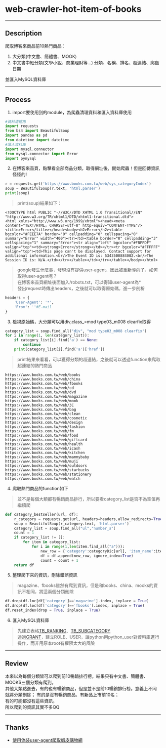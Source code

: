 # web-crawler-hot-item-of-books
----
## Description
爬取博客來商品前10熱門商品：
1. 大分類(中文書、簡體書、MOOK)
2. 中文書中細分類(文學小說、商業理財等...)
分類、名稱、排名、超連結、爬蟲日期

並匯入MySQL資料庫

----
## Process
1. import要使用到的module，為爬蟲清理資料和匯入資料庫使用  
```python
#資料清理用
import requests
from bs4 import BeautifulSoup
import pandas as pd
from datetime import datetime
#匯入資料庫
import mysql.connector
from mysql.connector import Error
import pymysql
```
2.  在博客來首頁，點擊看全部商品分類，取得網址後，開始爬蟲！但是回傳資訊怪怪的!  
```python
r = requests.get('https://www.books.com.tw/web/sys_categoryIndex')
soup = BeautifulSoup(r.text, 'html.parser')
print(soup)
```
> print(soup)結果如下：
```
<!DOCTYPE html PUBLIC "-//W3C//DTD XHTML 1.0 Transitional//EN" "http://www.w3.org/TR/xhtml1/DTD/xhtml1-transitional.dtd">
<html xmlns="http://www.w3.org/1999/xhtml"><head><meta content="TEXT/HTML; CHARSET=utf-8" http-equiv="CONTENT-TYPE"/><title>Error</title></head><body><h2>Error</h2><table bgcolor="#FEEE7A" border="0" cellpadding="0" cellspacing="0" summary="Error" width="400"><tr><td><table border="0" cellpadding="3" cellspacing="1" summary="Error"><tr align="left" bgcolor="#FBFFDF" valign="top"><td><strong>Error</strong></td></tr><tr bgcolor="#FFFFFF" valign="top"><td>This page can't be displayed. Contact support for additional information.<br/>The Event ID is: 5343500884002.<br/>The Session ID is: N/A.</td></tr></table></td></tr></table></body></html>
```
> google發生什麼事，發現沒有提供user-agent，因此被重新導向了，如何取得user-agent呢？  
> 在博客來首頁網址後面加入/robots.txt，可以得知user-agent為*  
> 發出request時傳出headers，之後就可以取得原始碼，進一步剖析  
```python
headers = {
    'User-Agent': '*', 
    'From': ''#E-mail
}
```
3. 檢視原始碼，大分類可以用div,class_=mod type03_m008 clearfix取得  
```python
category_list = soup.find_all("div", "mod type03_m008 clearfix")
for i in range(1, len(category_list)):
    if category_list[i].find('a') == None:
        continue
    print(category_list[i].find('a')['href'])
```
> print結果來看看，可以獲得分類的超連結，之後就可以透過function來爬取超連結的熱門商品  
```
https://www.books.com.tw/web/books
https://www.books.com.tw/web/china
https://www.books.com.tw/web/fbooks
https://www.books.com.tw/web/cd
https://www.books.com.tw/web/dvd
https://www.books.com.tw/web/magazine
https://www.books.com.tw/web/mook
https://www.books.com.tw/web/3C
https://www.books.com.tw/web/bag
https://www.books.com.tw/web/clean
https://www.books.com.tw/web/cosmetic
https://www.books.com.tw/web/design
https://www.books.com.tw/web/fashion
https://www.books.com.tw/web/fm
https://www.books.com.tw/web/food
https://www.books.com.tw/web/giftcard
https://www.books.com.tw/web/health
https://www.books.com.tw/web/icash
https://www.books.com.tw/web/kitchen
https://www.books.com.tw/web/mammybaby
https://www.books.com.tw/web/muji
https://www.books.com.tw/web/outdoors
https://www.books.com.tw/web/starbucks
https://www.books.com.tw/web/stationery
https://www.books.com.tw/web/watch
```
4.  爬取熱門商品的function如下  
> 並不是每個大類都有暢銷商品排行，所以要看category_list是否不為空值再繼續爬  
```python
def category_bestseller(url, df):
    r_category = requests.get(url, headers=headers,allow_redirects=True)
    soup = BeautifulSoup(r_category.text, 'html.parser')
    category_list = soup.find_all("ul","number_a")
    count = 1
    if category_list != []:
        for item in category_list:
            for i in range(1,len(item.find_all("a"))):
                new_row = {'category':categoryDic[url], 'item_name':item.find_all("a")[i].text, 'ranking':f'{count:.0f}', 'hyperlink':item.find_all("a")[i]['href'], 'update_date': today}
                df = df.append(new_row, ignore_index=True)
                count = count + 1
    return df
```
5. 整理爬下來的資訊，刪除錯誤資訊  
> magazine、fbooks雖然有爬到資訊，但是和books、china、mooks的資訊不相同，將這兩個分類刪除
```python
df.drop(df.loc[df['category']=='magazine'].index, inplace = True)
df.drop(df.loc[df['category']=='fbooks'].index, inplace = True)
df.reset_index(drop = True, inplace = True)
```
6. 匯入MySQL資料庫  
> 先建立表格[TB_RANKING](https://github.com/chewingho/web-crawler-hot-item-of-books/blob/master/TB_RANKING.sql)、[TB_SUBCATEGORY](https://github.com/chewingho/web-crawler-hot-item-of-books/blob/master/TB_SUBCATEGORY.sql)  
> 透過[GRANT](https://github.com/chewingho/web-crawler-hot-item-of-books/blob/master/GRANT.sql)，建立ROLE、USER，讓python用python_user對資料庫進行操作，而非用原本root有權限太大的風險

----
## Review ##  
 本來以為每個分類皆可以爬到前10暢銷排行榜，結果只有中文書、簡體書、MOOKS三個分類有爬到。  
其他大類點進去，有的也有暢銷商品，但是並不是前10暢銷排行榜，意義上不同就將分類刪除；
有的是沒有暢銷商品，有新品上市前10名；  
有的可能都沒有這些資訊。  
所以爬到的資訊其實不多QQ  

----
## Thanks
* [使用偽裝user-agent爬取蝦皮購物網](https://freelancerlife.info/zh/blog/python-web-scraping-user-agent-for-shopee/)
